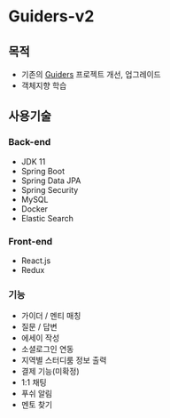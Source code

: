 # Guiders-v2

## 목적
* 기존의 [Guiders](https://github.com/hypernova1/guiders) 프로젝트 개선, 업그레이드
* 객체지향 학습

## 사용기술
### Back-end
* JDK 11
* Spring Boot
* Spring Data JPA
* Spring Security
* MySQL
* Docker
* Elastic Search

### Front-end
* React.js
* Redux


### 기능
* 가이더 / 멘티 매칭
* 질문 / 답변
* 에세이 작성
* 소셜로그인 연동
* 지역별 스터디룸 정보 출력 
* 결제 기능(미확정)
* 1:1 채팅
* 푸쉬 알림
* 멘토 찾기
